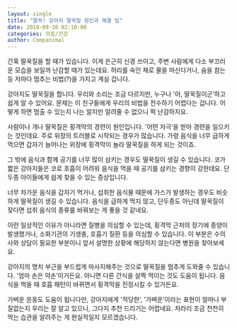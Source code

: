 ```yaml
---
layout: single
title: "딸꾹! 강아지 딸꾹질 원인과 해결 팁"
date: 2019-09-30 02:10:00
categories: 의료/건강
author: Companimal
---
```


간혹 딸꾹질을 할 때가 있습니다. 이게 은근히 신경 쓰이고, 주변 사람에게 다소 부끄러운 모습을 보일까 난감할 때가 있는데요. 허리를 숙인 채로 물을 마신다거나, 숨을 참는 등 저마다 멈추는 비법(?)을 가지고 계실 겁니다.

강아지도 딸꾹질을 합니다. 우리와 소리는 조금 다르지만, 누구나 '아, 딸꾹질이군’하고 쉽게 알 수 있어요. 문제는 이 친구들에게 우리의 비법을 전수하기 어렵다는 겁니다. 어떻게 하면 멈출 수 있는지 나는 알지만 알려줄 수 없으니 퍽 난감하지요.

사람이나 개나 딸꾹질은 횡격막의 경련이 원인입니다. '어떤 자극’을 받아 경련을 일으키는 것인데요. 주로 위장의 트러블로 시작되는 경우가 많습니다. 가령 음식을 너무 급하게 먹으면 갑자기 늘어나는 위장에 횡격막이 놀라 딸꾹질을 하게 되는 것이죠.

그 밖에 음식과 함께 공기를 너무 많이 삼키는 경우도 딸꾹질이 생길 수 있습니다. 코가 짧은 강아지들은 코로 호흡이 어려워 음식을 먹을 때 공기를 삼키는 경향이 강한데요. 단두종 아이들에게 쉽게 찾을 수 있는 증상입니다.

너무 차가운 음식을 갑자기 먹거나, 섭취한 음식물 때문에 가스가 발생하는 경우도 비슷하게 딸꾹질이 생길 수 있습니다. 음식을 급하게 먹지 않고, 단두종도 아닌데 딸꾹질이 잦다면 섭취 음식의 종류를 바꿔보는 게 좋을 것 같네요.

이런 일상적인 이유가 아니라면 질병을 의심할 수 있는데, 횡격막 근처의 장기에 종양이 발생했거나, 소화기관의 기생충, 호흡기 질환 등을 의심할 수 있습니다. 이 부분은 수의사와 상담이 필요한 부분이니 앞서 설명한 상황에 해당하지 않는다면 병원을 찾아보세요.

강아지의 명치 부근을 부드럽게 마사지해주는 것으로 딸꾹질을 멈추게 도와줄 수 있습니다. '엄마 손은 약손’이거든요. 아니면 다른 간식을 살짝 먹이는 것도 도움이 됩니다. 음식을 먹을 때 호흡 패턴이 바뀌면서 횡격막을 진정시킬 수 있거든요.

가벼운 운동도 도움이 됩니다만, 강아지에게 '적당한’, '가벼운’이라는 표현이 얼마나 부질없는지 우리는 잘 알고 있으니, 그다지 추천 드리기는 어렵네요. 차라리 조금 천천히 먹는 습관을 알려주는 게 현실적일지 모르겠습니다.
